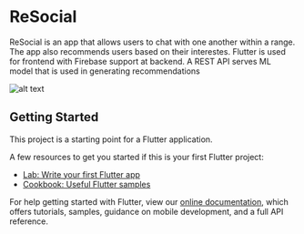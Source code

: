 # ReSocial

ReSocial is an app that allows users to chat with one another within a range. The app also recommends users based on their interestes. Flutter is used for frontend with Firebase support at backend. A REST API serves ML model that is used in generating recommendations

![alt text](https://pasteboard.co/JQgQG7p.jpg)

## Getting Started

This project is a starting point for a Flutter application.

A few resources to get you started if this is your first Flutter project:

- [Lab: Write your first Flutter app](https://flutter.dev/docs/get-started/codelab)
- [Cookbook: Useful Flutter samples](https://flutter.dev/docs/cookbook)

For help getting started with Flutter, view our
[online documentation](https://flutter.dev/docs), which offers tutorials,
samples, guidance on mobile development, and a full API reference.
